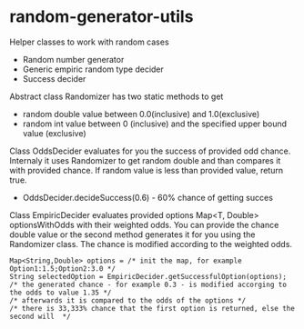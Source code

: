 # random-generator-utils
Helper classes to work with random cases

* Random number generator
* Generic empiric random type decider
* Success decider

Abstract class Randomizer has two static methods to get
* random double value between 0.0(inclusive) and 1.0(exclusive)
* random int value between 0 (inclusive) and the specified upper bound value (exclusive)

Class OddsDecider evaluates for you the success of provided odd chance. Internaly it uses Randomizer to get random double and than compares it with provided chance. If random value is less than provided value, return true.
* OddsDecider.decideSuccess(0.6) - 60% chance of getting succes

Class EmpiricDecider evaluates provided options Map<T, Double> optionsWithOdds with their weighted odds. You can provide the chance double value or the second method generates it for you using the Randomizer class. The chance is modified according to the weighted odds.
```
Map<String,Double> options = /* init the map, for example Option1:1.5;Option2:3.0 */
String selectedOption = EmpiricDecider.getSuccessfulOption(options);
/* the generated chance - for example 0.3 - is modified accorging to the odds to value 1.35 */
/* afterwards it is compared to the odds of the options */
/* there is 33,333% chance that the first option is returned, else the second will  */
```
